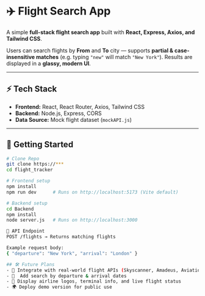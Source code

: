 # ✈️ Flight Search App  

A simple **full-stack flight search app** built with **React, Express, Axios, and Tailwind CSS**.  

Users can search flights by **From** and **To** city — supports **partial & case-insensitive matches** (e.g. typing `"new"` will match `"New York"`). Results are displayed in a **glassy, modern UI**.  

---

## ⚡ Tech Stack  
- **Frontend:** React, React Router, Axios, Tailwind CSS  
- **Backend:** Node.js, Express, CORS  
- **Data Source:** Mock flight dataset (`mockAPI.js`)  

---

## 🚀 Getting Started  

```bash
# Clone Repo
git clone https://***
cd flight_tracker

# Frontend setup
npm install
npm run dev      # Runs on http://localhost:5173 (Vite default)

# Backend setup
cd Backend
npm install
node server.js   # Runs on http://localhost:3000

🔗 API Endpoint
POST /flights → Returns matching flights

Example request body:
{ "departure": "New York", "arrival": "London" }

## 🛠️ Future Plans
- 🔗 Integrate with real-world flight APIs (Skyscanner, Amadeus, Aviationstack)
- 📅  Add search by departure & arrival dates
- 📍 Display airline logos, terminal info, and live flight status
- 🌍 Deploy demo version for public use
